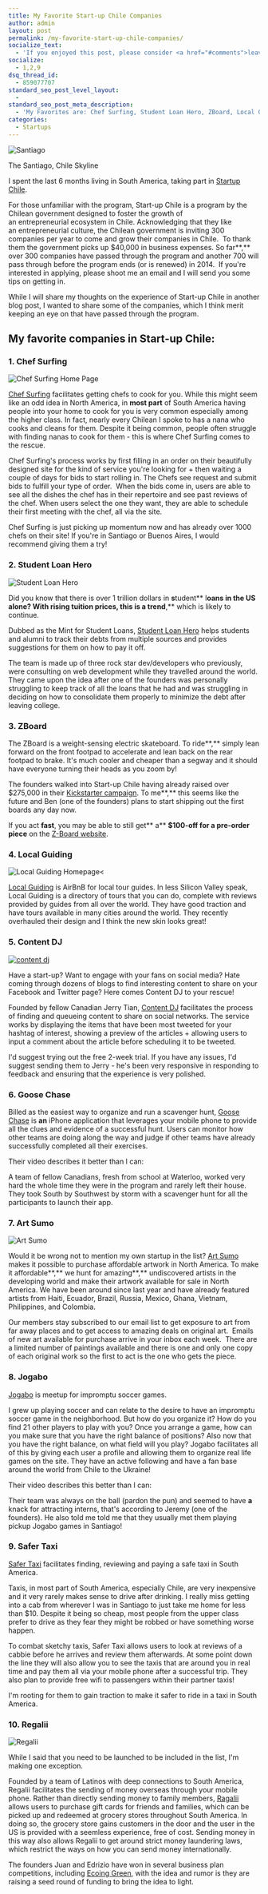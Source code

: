 ```yaml
---
title: My Favorite Start-up Chile Companies
author: admin
layout: post
permalink: /my-favorite-start-up-chile-companies/
socialize_text:
  - 'If you enjoyed this post, please consider <a href="#comments">leaving a comment</a> or <a href="http://naysawn.com/feed/" title="Syndicate this site using RSS">subscribing to the <abbr title="Really Simple Syndication">RSS</abbr> feed</a> to have future articles delivered to your feed reader.'
socialize:
  - 1,2,9
dsq_thread_id:
  - 859077707
standard_seo_post_level_layout:
  - 
standard_seo_post_meta_description:
  - 'My Favorites are: Chef Surfing, Student Loan Hero, ZBoard, Local Guiding, Art Sumo, Content DJ, Goose Chase, Jogabo, Safer Taxi and Regalii.'
categories:
  - Startups
---
```

<img class="size-full wp-image-93" title="Santiago" src="/assets/2012/10/Santiago_winter1.jpg" alt="Santiago" />

The Santiago, Chile Skyline

I spent the last 6 months living in South America, taking part in [Startup Chile][1].

For those unfamiliar with the program, Start-up Chile is a program by the Chilean government designed to foster the growth of an entrepreneurial ecosystem in Chile. Acknowledging that they like an entrepreneurial culture, the Chilean government is inviting 300 companies per year to come and grow their companies in Chile.  To thank them the government picks up $40,000 in business expenses. So far**,** over 300 companies have passed through the program and another 700 will pass through before the program ends (or is renewed) in 2014.  If you're interested in applying, please shoot me an email and I will send you some tips on getting in.

While I will share my thoughts on the experience of Start-up Chile in another blog post, I wanted to share some of the companies, which I think merit keeping an eye on that have passed through the program.

## My favorite companies in Start-up Chile:

### 1. Chef Surfing

<img class="size-full wp-image-25" title="Chef Surfing" src="/assets/2012/09/Chef-Surfing.jpg" alt="Chef Surfing Home Page" />

[Chef Surfing][2] facilitates getting chefs to cook for you. While this might seem like an odd idea in North America, in **most part** of South America having people into your home to cook for you is very common especially among the higher class. In fact, nearly every Chilean I spoke to has a nana who cooks and cleans for them. Despite it being common, people often struggle with finding nanas to cook for them - this is where Chef Surfing comes to the rescue.

Chef Surfing's process works by first filling in an order on their beautifully designed site for the kind of service you're looking for + then waiting a couple of days for bids to start rolling in. The Chefs see request and submit bids to fulfill your type of order.  When the bids come in, users are able to see all the dishes the chef has in their repertoire and see past reviews of the chef. When users select the one they want, they are able to schedule their first meeting with the chef, all via the site.

Chef Surfing is just picking up momentum now and has already over 1000 chefs on their site! If you're in Santiago or Buenos Aires, I would recommend giving them a try!

### 2. Student Loan Hero

<img class="size-full wp-image-27" title="Student Loan Hero" src="/assets/2012/09/Student-Loan-Heropng.png" alt="Student Loan Hero" />

Did you know that there is over 1 trillion dollars in **s**tudent** l**oans in the US alone? With rising tuition prices, this is a trend**,** which is likely to continue.

Dubbed as the Mint for Student Loans, [Student Loan Hero][3] helps students and alumni to track their debts from multiple sources and provides suggestions for them on how to pay it off.

The team is made up of three rock star dev/developers who previously, were consulting on web development while they travelled around the world. They came upon the idea after one of the founders was personally struggling to keep track of all the loans that he had and was struggling in deciding on how to consolidate them properly to minimize the debt after leaving college.

### 3. ZBoard

The ZBoard is a weight-sensing electric skateboard. To ride**,** simply lean forward on the front footpad to accelerate and lean back on the rear footpad to brake. It's much cooler and cheaper than a segway and it should have everyone turning their heads as you zoom by!

The founders walked into Start-up Chile having already raised over $275,000 in their [Kickstarter campaign][4]. To me**,** this seems like the future and Ben (one of the founders) plans to start shipping out the first boards any day now.

If you act **fast**, you may be able to still get** a** **$100-off for a pre-order piece** on the [Z-Board website][5].

### 4. Local Guiding

<img class="size-large wp-image-31" title="Local Guiding" src="/assets/2012/09/Local-Guiding-1024x704.png" alt="Local Guiding Homepage"  /><

[Local Guiding][6] is AirBnB for local tour guides. In less Silicon Valley speak, Local Guiding is a directory of tours that you can do, complete with reviews provided by guides from all over the world. They have good traction and have tours available in many cities around the world. They recently overhauled their design and I think the new skin looks great!

### 5. Content DJ

[<img class="aligncenter size-full wp-image-32" title="content dj" src="/assets/2012/09/content-dj.png" alt="content dj" />][7]

Have a start-up? Want to engage with your fans on social media? Hate coming through dozens of blogs to find interesting content to share on your Facebook and Twitter page? Here comes Content DJ to your rescue!

Founded by fellow Canadian Jerry Tian, [Content DJ][8] facilitates the process of finding and queueing content to share on social networks. The service works by displaying the items that have been most tweeted for your hashtag of interest, showing a preview of the articles + allowing users to input a comment about the article before scheduling it to be tweeted.

I'd suggest trying out the free 2-week trial. If you have any issues, I'd suggest sending them to Jerry - he's been very responsive in responding to feedback and ensuring that the experience is very polished.

### 6. Goose Chase

Billed as the easiest way to organize and run a scavenger hunt, [Goose Chase][9] is **an** iPhone application that leverages your mobile phone to provide all the clues and evidence of a successful hunt. Users can monitor how other teams are doing along the way and judge if other teams have already successfully completed all their exercises.

Their video describes it better than I can:



A team of fellow Canadians, fresh from school at Waterloo, worked very hard the whole time they were in the program and rarely left their house. They took South by Southwest by storm with a scavenger hunt for all the participants to launch their app.

### 7. Art Sumo

<img class="size-large wp-image-36" title="Art Sumo" src="/assets/2012/09/Art-Sumo-1024x471.png" alt="Art Sumo" />

Would it be wrong not to mention my own startup in the list? [Art Sumo][10] makes it possible to purchase affordable artwork in North America. To make it affordable**,** we hunt for amazing**,** undiscovered artists in the developing world and make their artwork available for sale in North America. We have been around since last year and have already featured artists from Haiti, Ecuador, Brazil, Russia, Mexico, Ghana, Vietnam, Philippines, and Colombia.

Our members stay subscribed to our email list to get exposure to art from far away places and to get access to amazing deals on original art.  Emails of new art available for purchase arrive in your inbox each week.  There are a limited number of paintings available and there is one and only one copy of each original work so the first to act is the one who gets the piece.

### 8. Jogabo

[Jogabo][11] is meetup for impromptu soccer games.

I grew up playing soccer and can relate to the desire to have an impromptu soccer game in the neighborhood. But how do you organize it? How do you find 21 other players to play with you? Once you arrange a game, how can you make sure that you have the right balance of positions? Also now that you have the right balance, on what field will you play? Jogabo facilitates all of this by giving each user a profile and allowing them to organize real life games on the site. They have an active following and have a fan base around the world from Chile to the Ukraine!

Their video describes this better than I can:

Their team was always on the ball (pardon the pun) and seemed to have **a** knack for attracting interns, that's according to Jeremy (one of the founders). He also told me told me that they usually met them playing pickup Jogabo games in Santiago!

### 9. Safer Taxi

[Safer Taxi][12] facilitates finding, reviewing and paying a safe taxi in South America.

Taxis, in most part of South America, especially Chile, are very inexpensive and it very rarely makes sense to drive after drinking. I really miss getting into a cab from wherever I was in Santiago to just take me home for less than $10. Despite it being so cheap, most people from the upper class prefer to drive as they fear they might be robbed or have something worse happen.

To combat sketchy taxis, Safer Taxi allows users to look at reviews of a cabbie before he arrives and review them afterwards. At some point down the line they will also allow you to see the taxis that are around you in real time and pay them all via your mobile phone after a successful trip. They also plan to provide free wifi to passengers within their partner taxis!

I'm rooting for them to gain traction to make it safer to ride in a taxi in South America.

### 10. Regalii

<img class="size-large wp-image-40" title="Regalii" src="/assets/2012/09/Regalii-1024x491.png" alt="Regalii" />

While I said that you need to be launched to be included in the list, I'm making one exception.

Founded by a team of Latinos with deep connections to South America, Regalii facilitates the sending of money overseas through your mobile phone. Rather than directly sending money to family members, [Ragalii][13] allows users to purchase gift cards for friends and families, which can be picked up and redeemed at grocery stores throughout South America. In doing so, the grocery store gains customers in the door and the user in the US is provided with a seemless experience, free of cost. Sending money in this way also allows Regalii to get around strict money laundering laws, which restrict the ways on how you can send money internationally.

The founders Juan and Edrizio have won in several business plan competitions, including [Ecoing Green][14], with the idea and rumor is they are raising a seed round of funding to bring the idea to light.

[1]: http://www.startupchile.org
[2]: http://www.ChefSurfing.com
[3]: https://studentloanhero.com/
[4]: http://www.kickstarter.com/projects/benf/the-zboard-the-weight-sensing-electric-skateboard
[5]: http://www.zboardshop.com
[6]: http://www.LocalGuiding.com
[7]: http://www.contentdj.com/
[8]: http://www.ContentDJ.com
[9]: https://www.goosechase.com/
[10]: http://www.artsumo.com
[11]: http://www.jogabo.com
[12]: http://www.safertaxi.com
[13]: https://regalii.com
[14]: http://www.echoinggreen.org/blog/meet-the-2012-echoing-green-fellows